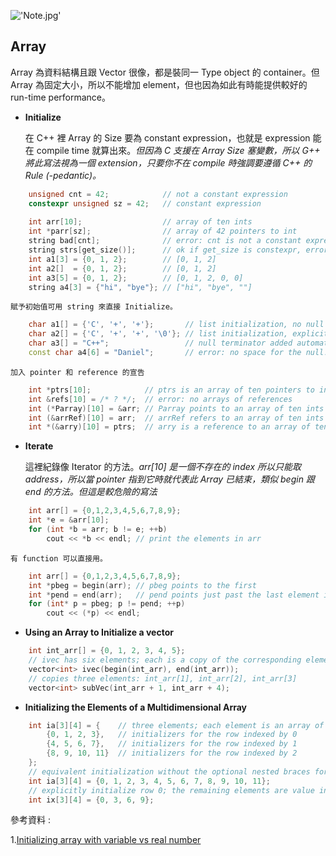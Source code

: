 !['Note.jpg'](https://junye1993.github.io/image/Note.jpg)

## Array

Array 為資料結構且跟 Vector 很像，都是裝同一 Type object 的 container。但 Array 為固定大小，所以不能增加 element，但也因為如此有時能提供較好的 run-time performance。

- **Initialize**

    在 C++ 裡 Array 的 Size 要為 constant expression，也就是 expression 能在 compile time 就算出來。*但因為 C 支援在 Array Size 塞變數，所以 G++ 將此寫法視為一個 extension，只要你不在 compile 時強調要遵循 C++ 的 Rule (-pedantic)。*

``` c++
    unsigned cnt = 42;            // not a constant expression
    constexpr unsigned sz = 42;   // constant expression
                                
    int arr[10];                  // array of ten ints
    int *parr[sz];                // array of 42 pointers to int
    string bad[cnt];              // error: cnt is not a constant expression
    string strs[get_size()];      // ok if get_size is constexpr, error otherwise
    int a1[3] = {0, 1, 2};        // [0, 1, 2]
    int a2[]  = {0, 1, 2};        // [0, 1, 2]
    int a3[5] = {0, 1, 2};        // [0, 1, 2, 0, 0]
    string a4[3] = {"hi", "bye"}; // ["hi", "bye", ""]
```

    賦予初始值可用 string 來直接 Initialize。

``` c++
    char a1[] = {'C', '+', '+'};       // list initialization, no null
    char a2[] = {'C', '+', '+', '\0'}; // list initialization, explicit null
    char a3[] = "C++";                 // null terminator added automatically
    const char a4[6] = "Daniel";       // error: no space for the null!
```

    加入 pointer 和 reference 的宣告

``` c++
    int *ptrs[10];            // ptrs is an array of ten pointers to int
    int &refs[10] = /* ? */;  // error: no arrays of references
    int (*Parray)[10] = &arr; // Parray points to an array of ten ints
    int (&arrRef)[10] = arr;  // arrRef refers to an array of ten ints
    int *(&arry)[10] = ptrs;  // arry is a reference to an array of ten pointers
```

- **Iterate**

    這裡紀錄像 Iterator 的方法。*arr\[10\] 是一個不存在的 index 所以只能取 address，所以當 pointer 指到它時就代表此 Array 已結束，類似 begin 跟 end 的方法。但這是較危險的寫法*

``` c++
    int arr[] = {0,1,2,3,4,5,6,7,8,9};
    int *e = &arr[10];
    for (int *b = arr; b != e; ++b)
        cout << *b << endl; // print the elements in arr
```     

    有 function 可以直接用。

``` c++
    int arr[] = {0,1,2,3,4,5,6,7,8,9}; 
    int *pbeg = begin(arr); // pbeg points to the first
    int *pend = end(arr);   // pend points just past the last element in arr
    for (int* p = pbeg; p != pend; ++p)
        cout << (*p) << endl;
```

- **Using an Array to Initialize a vector**

``` c++
    int int_arr[] = {0, 1, 2, 3, 4, 5};
    // ivec has six elements; each is a copy of the corresponding element in int_arr
    vector<int> ivec(begin(int_arr), end(int_arr));
    // copies three elements: int_arr[1], int_arr[2], int_arr[3]
    vector<int> subVec(int_arr + 1, int_arr + 4);
```

- **Initializing the Elements of a Multidimensional Array**

``` c++
    int ia[3][4] = {    // three elements; each element is an array of size 4
        {0, 1, 2, 3},   // initializers for the row indexed by 0
        {4, 5, 6, 7},   // initializers for the row indexed by 1
        {8, 9, 10, 11}  // initializers for the row indexed by 2
    };
    // equivalent initialization without the optional nested braces for each row
    int ia[3][4] = {0, 1, 2, 3, 4, 5, 6, 7, 8, 9, 10, 11};
    // explicitly initialize row 0; the remaining elements are value initialized
    int ix[3][4] = {0, 3, 6, 9};
```

參考資料 :

1.[Initializing array with variable vs real number](https://stackoverflow.com/questions/15013077/arrayn-vs-array10-initializing-array-with-variable-vs-real-number)
